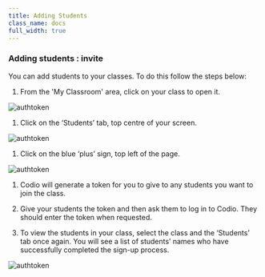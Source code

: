 ```yaml
---
title: Adding Students
class_name: docs
full_width: true
---
```


### Adding students : invite
You can add students to your classes.  To do this follow the steps below: 

1. From the 'My Classroom' area, click on your class to open it. 
<img alt="authtoken" src="/img/docs/xxxxxx.png" class="simple"/>

1. Click on the ‘Students’ tab, top centre of your screen.
<img alt="authtoken" src="/img/docs/xxxxxx.png" class="simple"/>

1. Click on the blue ‘plus’ sign, top left of the page.
<img alt="authtoken" src="/img/docs/xxxxxx.png" class="simple"/>

1. Codio will generate a token for you to give to any students you want to join the class.

1. Give your students the token and then ask them to log in to Codio. They should enter the token when requested.
1. To view the students in your class, select the class and the ‘Students’ tab once again. You will see a list of students’ names who have successfully completed the sign-up process. 
<img alt="authtoken" src="/img/docs/xxxxxx.png" class="simple"/>